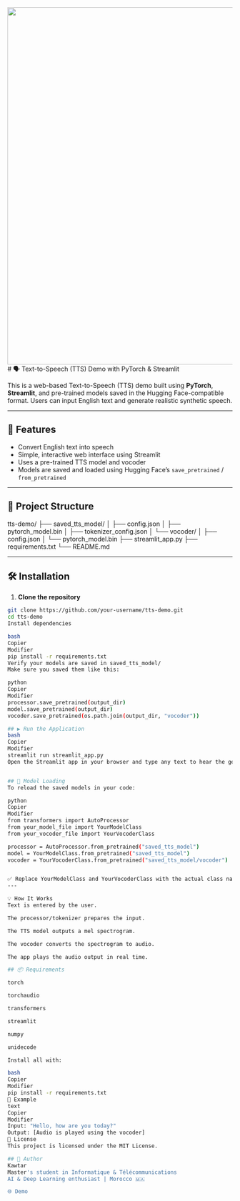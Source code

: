 <div align="center">
  <img src="https://github.com/user-attachments/assets/0c269e33-fbba-4fb3-8313-564803d0c2e6"width=800>
</div>
# 🗣️ Text-to-Speech (TTS) Demo with PyTorch & Streamlit

This is a web-based Text-to-Speech (TTS) demo built using **PyTorch**, **Streamlit**, and pre-trained models saved in the Hugging Face-compatible format. Users can input English text and generate realistic synthetic speech.

---

## 🚀 Features

- Convert English text into speech
- Simple, interactive web interface using Streamlit
- Uses a pre-trained TTS model and vocoder
- Models are saved and loaded using Hugging Face’s `save_pretrained` / `from_pretrained`

---

## 📁 Project Structure
tts-demo/
├── saved_tts_model/
│ ├── config.json
│ ├── pytorch_model.bin
│ ├── tokenizer_config.json
│ └── vocoder/
│ ├── config.json
│ └── pytorch_model.bin
├── streamlit_app.py
├── requirements.txt
└── README.md



---

## 🛠️ Installation

1. **Clone the repository**

```bash
git clone https://github.com/your-username/tts-demo.git
cd tts-demo
Install dependencies

bash
Copier
Modifier
pip install -r requirements.txt
Verify your models are saved in saved_tts_model/
Make sure you saved them like this:

python
Copier
Modifier
processor.save_pretrained(output_dir)
model.save_pretrained(output_dir)
vocoder.save_pretrained(os.path.join(output_dir, "vocoder"))

## ▶️ Run the Application
bash
Copier
Modifier
streamlit run streamlit_app.py
Open the Streamlit app in your browser and type any text to hear the generated audio.


## 🧠 Model Loading
To reload the saved models in your code:

python
Copier
Modifier
from transformers import AutoProcessor
from your_model_file import YourModelClass
from your_vocoder_file import YourVocoderClass

processor = AutoProcessor.from_pretrained("saved_tts_model")
model = YourModelClass.from_pretrained("saved_tts_model")
vocoder = YourVocoderClass.from_pretrained("saved_tts_model/vocoder")


✅ Replace YourModelClass and YourVocoderClass with the actual class names used during training/saving.
---

💡 How It Works
Text is entered by the user.

The processor/tokenizer prepares the input.

The TTS model outputs a mel spectrogram.

The vocoder converts the spectrogram to audio.

The app plays the audio output in real time.

## 📦 Requirements

torch

torchaudio

transformers

streamlit

numpy

unidecode

Install all with:

bash
Copier
Modifier
pip install -r requirements.txt
🧪 Example
text
Copier
Modifier
Input: "Hello, how are you today?"
Output: [Audio is played using the vocoder]
📄 License
This project is licensed under the MIT License.

## 👤 Author
Kawtar
Master's student in Informatique & Télécommunications
AI & Deep Learning enthusiast | Morocco 🇲🇦

🌐 Demo
